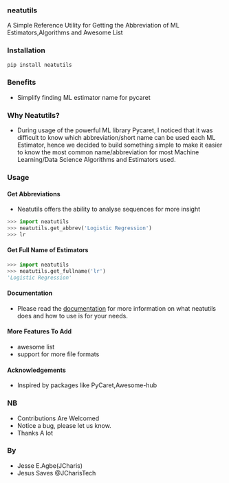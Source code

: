 ### neatutils
A Simple Reference Utility for Getting the Abbreviation of ML Estimators,Algorithms and Awesome List

### Installation
```bash
pip install neatutils
```

### Benefits
+ Simplify finding ML estimator name for pycaret

### Why Neatutils?
+ During usage of the powerful ML library Pycaret, I noticed that it was difficult to know which abbreviation/short name can be used each ML Estimator, hence we decided to build something simple to make it easier to know the most common name/abbreviation for most Machine Learning/Data Science Algorithms and Estimators used.

### Usage
#### Get Abbreviations
+ Neatutils offers the ability to analyse sequences for more insight

```python
>>> import neatutils
>>> neatutils.get_abbrev('Logistic Regression')
>>> lr
```

#### Get Full Name of Estimators
```python
>>> import neatutils
>>> neatutils.get_fullname('lr')
'Logistic Regression'

```
#### Documentation
+ Please read the [documentation](https://github.com/Jcharis/neatutils/wiki) for more information on what neatutils does and how to use is for your needs.

#### More Features To Add
+ awesome list
+ support for more file formats



#### Acknowledgements
   + Inspired by packages like PyCaret,Awesome-hub

### NB
+ Contributions Are Welcomed
+ Notice a bug, please let us know.
+ Thanks A lot

### By
+ Jesse E.Agbe(JCharis)
+ Jesus Saves @JCharisTech
